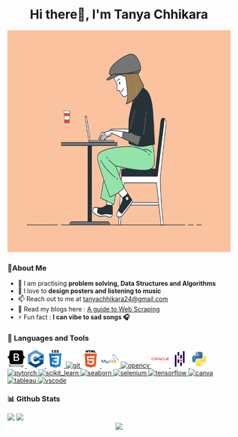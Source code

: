 
<div align = "center" > 
<h1 align="center">Hi there👋, I'm Tanya Chhikara</h1>
</div>
<p align="center">
  <img width="700" height="500" src="https://github.com/TanyaChhikara/TanyaChhikara/blob/main/lottie-000_1_1.gif">
</p>


### 💫About Me
- 🌱 I am practising **problem solving, Data Structures and Algorithms** <br>
- 💬 I love to **design posters and listening to music**<br>
- 📫 Reach out to me at tanyachhikara24@gmail.com<br>
- 📝 Read my blogs here : <a href ="https://zepanalytics.com/blogs/a-guide-to-web-scraping-an-example-hindi-news-website"> A guide to Web Scraping </a>
- ⚡ Fun fact : **I can vibe to sad songs 🎧**
<!-- 💫 Currently exploring blockchain
<br> -->
<!-- ## 🌐 Socials:  
<a href="https://linkedin.com/in/tanyachhikara24" target="_blank">
<img src=https://img.shields.io/badge/linkedin-%231E77B5.svg?&style=for-the-badge&logo=linkedin&logoColor=white alt=linkedin style="margin-bottom: 5px;" />
</a>
<a href="https://medium.com/@tanyachhikara24" target="_blank">
<img src=https://img.shields.io/badge/medium-%23292929.svg?&style=for-the-badge&logo=medium&logoColor=white alt=medium style="margin-bottom: 5px;" />
</a>
<a href="https://www.kaggle.com/tanyachhikara" target="_blank">
<img src=https://img.shields.io/badge/kaggle-%2344BAE8.svg?&style=for-the-badge&logo=kaggle&logoColor=white alt=kaggle style="margin-bottom: 5px;" />
</a>  
   -->

<h3 align="left"> 📌 Languages and Tools</h3>
<p align="left"> <a href="https://getbootstrap.com" target="_blank" rel="noreferrer"> <img src="https://raw.githubusercontent.com/devicons/devicon/master/icons/bootstrap/bootstrap-plain-wordmark.svg" alt="bootstrap" width="40" height="40"/> </a> <a href="https://www.w3schools.com/cpp/" target="_blank" rel="noreferrer"> <img src="https://raw.githubusercontent.com/devicons/devicon/master/icons/cplusplus/cplusplus-original.svg" alt="cplusplus" width="40" height="40"/> </a> <a href="https://www.w3schools.com/css/" target="_blank" rel="noreferrer"> <img src="https://raw.githubusercontent.com/devicons/devicon/master/icons/css3/css3-original-wordmark.svg" alt="css3" width="40" height="40"/> </a> <a href="https://git-scm.com/" target="_blank" rel="noreferrer"> <img src="https://www.vectorlogo.zone/logos/git-scm/git-scm-icon.svg" alt="git" width="40" height="40"/> </a> <a href="https://www.w3.org/html/" target="_blank" rel="noreferrer"> <img src="https://raw.githubusercontent.com/devicons/devicon/master/icons/html5/html5-original-wordmark.svg" alt="html5" width="40" height="40"/> </a> <a href="https://www.mysql.com/" target="_blank" rel="noreferrer"> <img src="https://raw.githubusercontent.com/devicons/devicon/master/icons/mysql/mysql-original-wordmark.svg" alt="mysql" width="40" height="40"/> </a> <a href="https://opencv.org/" target="_blank" rel="noreferrer"> <img src="https://www.vectorlogo.zone/logos/opencv/opencv-icon.svg" alt="opencv" width="40" height="40"/> </a> <a href="https://www.oracle.com/" target="_blank" rel="noreferrer"> <img src="https://raw.githubusercontent.com/devicons/devicon/master/icons/oracle/oracle-original.svg" alt="oracle" width="40" height="40"/> </a> <a href="https://pandas.pydata.org/" target="_blank" rel="noreferrer"> <img src="https://raw.githubusercontent.com/devicons/devicon/2ae2a900d2f041da66e950e4d48052658d850630/icons/pandas/pandas-original.svg" alt="pandas" width="40" height="40"/> </a> <a href="https://www.python.org" target="_blank" rel="noreferrer"> <img src="https://raw.githubusercontent.com/devicons/devicon/master/icons/python/python-original.svg" alt="python" width="40" height="40"/> </a> <a href="https://pytorch.org/" target="_blank" rel="noreferrer"> <img src="https://www.vectorlogo.zone/logos/pytorch/pytorch-icon.svg" alt="pytorch" width="40" height="40"/> </a> <a href="https://scikit-learn.org/" target="_blank" rel="noreferrer"> <img src="https://upload.wikimedia.org/wikipedia/commons/0/05/Scikit_learn_logo_small.svg" alt="scikit_learn" width="40" height="40"/> </a> <a href="https://seaborn.pydata.org/" target="_blank" rel="noreferrer"> <img src="https://seaborn.pydata.org/_images/logo-mark-lightbg.svg" alt="seaborn" width="40" height="40"/> </a> <a href="https://www.selenium.dev" target="_blank" rel="noreferrer"> <img src="https://raw.githubusercontent.com/detain/svg-logos/780f25886640cef088af994181646db2f6b1a3f8/svg/selenium-logo.svg" alt="selenium" width="40" height="40"/> </a> <a href="https://www.tensorflow.org" target="_blank" rel="noreferrer"> <img src="https://www.vectorlogo.zone/logos/tensorflow/tensorflow-icon.svg" alt="tensorflow" width="40" height="40"/> </a>
<a href="https://www.canva.com/" target="_blank" rel="noreferrer"> <img src="https://icongr.am/simple/canva.svg?size=128&color=17bee8&colored=false" alt="canva" width="40" height="40"/> </a> <a href="https://www.tableau.com/" target="_blank" rel="noreferrer"> <img src="https://icongr.am/simple/tableau.svg?size=128&color=2633ed&colored=false" alt="tableau" width="40" height="40"/> </a>  <a href="https://code.visualstudio.com/" target="_blank" rel="noreferrer"> <img src="https://icongr.am/simple/visualstudiocode.svg?size=128&color=63b5ca&colored=false" alt="vscode" width="40" height="40"/> </a> </p>

### 📊 Github Stats
<div>
<!-- <img src="https://github-readme-stats-eight-theta.vercel.app/api?username=TanyaChhikara&show_icons=true&count_private=true&theme=dark&include_all_commits=true" /> -->
<img src="https://github-readme-stats-7fdcrjeu8-tanyachhikara.vercel.app/api?username=TanyaChhikara&show_icons=true&count_private=true&theme=dark&include_all_commits=true" />
<img src="https://github-readme-stats-7fdcrjeu8-tanyachhikara.vercel.app/api/top-langs/?username=TanyaChhikara&layout=compact&theme=dark&display_animations=true&langs_count=10" width = "315"/>
</div>
<div align = "center">
<!-- <img align="center" src = "https://streak-stats.demolab.com/?user=TanyaChhikara&theme=dark" width = "495" >
  <br> <br> -->
<img align="center" src="http://ForTheBadge.com/images/badges/built-with-love.svg">
  </div>
<!-- ![](https://komarev.com/ghpvc/?username=TanyaChhikara) -->
